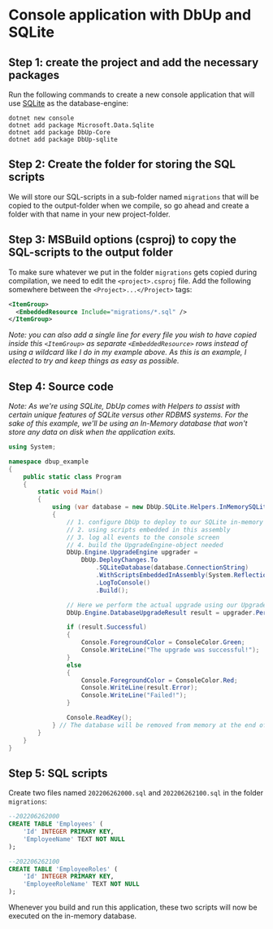 # Console application with DbUp and SQLite

## Step 1: create the project and add the necessary packages

Run the following commands to create a new console application that will use [SQLite](https://www.sqlite.org/) as the database-engine:

```posh
dotnet new console
dotnet add package Microsoft.Data.Sqlite
dotnet add package DbUp-Core
dotnet add package DbUp-sqlite
```

## Step 2: Create the folder for storing the SQL scripts

We will store our SQL-scripts in a sub-folder named `migrations` that will be copied to the output-folder when we compile, so go ahead and create a folder with that name in your new project-folder.

## Step 3: MSBuild options (csproj) to copy the SQL-scripts to the output folder

To make sure whatever we put in the folder `migrations` gets copied during compilation, we need to edit the `<project>.csproj` file.
Add the following somewhere between the `<Project>...</Project>` tags:

```xml
<ItemGroup>
  <EmbeddedResource Include="migrations/*.sql" />
</ItemGroup>
```

*Note: you can also add a single line for every file you wish to have copied inside this `<ItemGroup>` as separate `<EmbeddedResource>` rows instead of using a wildcard like I do in my example above. As this is an example, I elected to try and keep things as easy as possible.*

## Step 4: Source code

*Note: As we're using SQLite, DbUp comes with Helpers to assist with certain unique features of SQLite versus other RDBMS systems.*
*For the sake of this example, we'll be using an In-Memory database that won't store any data on disk when the application exits.*

```csharp
using System;

namespace dbup_example
{
    public static class Program
    {
        static void Main()
        {
            using (var database = new DbUp.SQLite.Helpers.InMemorySQLiteDatabase())
            {
                // 1. configure DbUp to deploy to our SQLite in-memory database
                // 2. using scripts embedded in this assembly
                // 3. log all events to the console screen
                // 4. build the UpgradeEngine-object needed
                DbUp.Engine.UpgradeEngine upgrader = 
                    DbUp.DeployChanges.To
                        .SQLiteDatabase(database.ConnectionString)
                        .WithScriptsEmbeddedInAssembly(System.Reflection.Assembly.GetExecutingAssembly())
                        .LogToConsole()
                        .Build();

                // Here we perform the actual upgrade using our UpgradeEngine-object and store the result in a variable
                DbUp.Engine.DatabaseUpgradeResult result = upgrader.PerformUpgrade();

                if (result.Successful)
                {
                    Console.ForegroundColor = ConsoleColor.Green;
                    Console.WriteLine("The upgrade was successful!");
                }
                else
                {
                    Console.ForegroundColor = ConsoleColor.Red;
                    Console.WriteLine(result.Error);
                    Console.WriteLine("Failed!");
                }

                Console.ReadKey();
            } // The database will be removed from memory at the end of this using-clause
        }
    }
}
```

## Step 5: SQL scripts

Create two files named `202206262000.sql` and `202206262100.sql` in the folder `migrations`:

```sql
--202206262000
CREATE TABLE 'Employees' (
    'Id' INTEGER PRIMARY KEY,
    'EmployeeName' TEXT NOT NULL
);
```

```sql
--202206262100
CREATE TABLE 'EmployeeRoles' (
    'Id' INTEGER PRIMARY KEY,
    'EmployeeRoleName' TEXT NOT NULL
);
```

Whenever you build and run this application, these two scripts will now be executed on the in-memory database.
